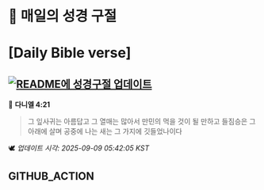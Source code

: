 # 🙏 매일의 성경 구절
# [Daily Bible verse]
## [![README에 성경구절 업데이트](https://github.com/DONGSUKA/first_test/actions/workflows/update-readme-bible.yml/badge.svg)](https://github.com/DONGSUKA/first_test/actions/workflows/update-readme-bible.yml)
<!-- START_BIBLE_VERSE -->
📖 **다니엘 4:21**
> 그 잎사귀는 아름답고 그 열매는 많아서 만민의 먹을 것이 될 만하고 들짐승은 그 아래에 살며 공중에 나는 새는 그 가지에 깃들었나이다

🕊️ _업데이트 시각: 2025-09-09 05:42:05 KST_
  <!-- END_BIBLE_VERSE -->
## GITHUB_ACTION
